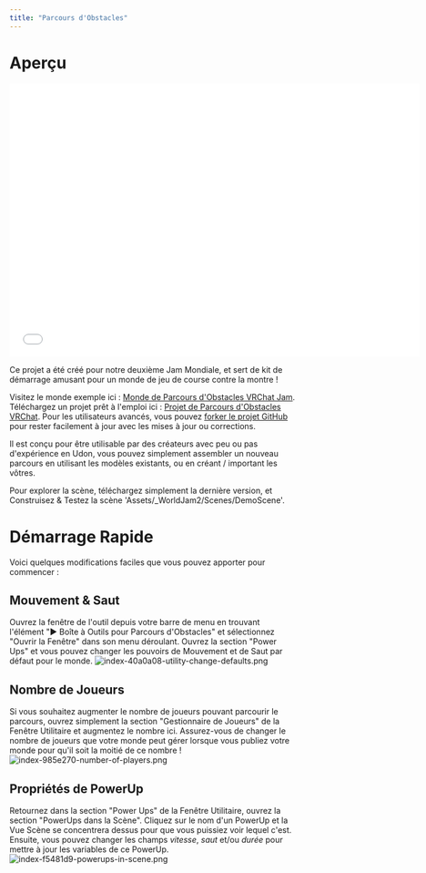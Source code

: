 ```yaml
---
title: "Parcours d'Obstacles"
---
```

# Aperçu
<iframe class="embedly-embed" src="//cdn.embedly.com/widgets/media.html?src=https%3A%2F%2Fwww.youtube.com%2Fembed%2Fid3VqPUy_rY%3Ffeature%3Doembed&display_name=YouTube&url=https%3A%2F%2Fwww.youtube.com%2Fwatch%3Fv%3Did3VqPUy_rY&image=https%3A%2F%2Fi.ytimg.com%2Fvi%2Fid3VqPUy_rY%2Fhqdefault.jpg&key=f2aa6fc3595946d0afc3d76cbbd25dc3&type=text%2Fhtml&schema=youtube" width="720" height="480" scrolling="no" title="Intégration YouTube" frameborder="0" allow="autoplay; fullscreen" allowfullscreen="true"></iframe>

Ce projet a été créé pour notre deuxième Jam Mondiale, et sert de kit de démarrage amusant pour un monde de jeu de course contre la montre !

Visitez le monde exemple ici : [Monde de Parcours d'Obstacles VRChat Jam](https://vrchat.com/home/world/wrld_39c422c4-ab87-4cc1-a4d1-390af2e45c74).
Téléchargez un projet prêt à l'emploi ici : [Projet de Parcours d'Obstacles VRChat](https://github.com/vrchat/VRChat-Obstacle-Jam/releases/download/1.0.3/obstacle-jam-public_v1.0.3.zip).
Pour les utilisateurs avancés, vous pouvez [forker le projet GitHub](https://github.com/vrchat/VRChat-Obstacle-Jam) pour rester facilement à jour avec les mises à jour ou corrections.

Il est conçu pour être utilisable par des créateurs avec peu ou pas d'expérience en Udon, vous pouvez simplement assembler un nouveau parcours en utilisant les modèles existants, ou en créant / important les vôtres.

Pour explorer la scène, téléchargez simplement la dernière version, et Construisez & Testez la scène 'Assets/_WorldJam2/Scenes/DemoScene'.

# Démarrage Rapide
Voici quelques modifications faciles que vous pouvez apporter pour commencer :

## Mouvement & Saut
Ouvrez la fenêtre de l'outil depuis votre barre de menu en trouvant l'élément "▶ Boîte à Outils pour Parcours d'Obstacles" et sélectionnez "Ouvrir la Fenêtre" dans son menu déroulant. Ouvrez la section "Power Ups" et vous pouvez changer les pouvoirs de Mouvement et de Saut par défaut pour le monde.
![index-40a0a08-utility-change-defaults.png](/img/worlds/index-40a0a08-utility-change-defaults.png)

## Nombre de Joueurs
Si vous souhaitez augmenter le nombre de joueurs pouvant parcourir le parcours, ouvrez simplement la section "Gestionnaire de Joueurs" de la Fenêtre Utilitaire et augmentez le nombre ici. Assurez-vous de changer le nombre de joueurs que votre monde peut gérer lorsque vous publiez votre monde pour qu'il soit la moitié de ce nombre !
![index-985e270-number-of-players.png](/img/worlds/index-985e270-number-of-players.png)

## Propriétés de PowerUp
Retournez dans la section "Power Ups" de la Fenêtre Utilitaire, ouvrez la section "PowerUps dans la Scène". Cliquez sur le nom d'un PowerUp et la Vue Scène se concentrera dessus pour que vous puissiez voir lequel c'est. Ensuite, vous pouvez changer les champs _vitesse_, _saut_ et/ou _durée_ pour mettre à jour les variables de ce PowerUp.
![index-f5481d9-powerups-in-scene.png](/img/worlds/index-f5481d9-powerups-in-scene.png)